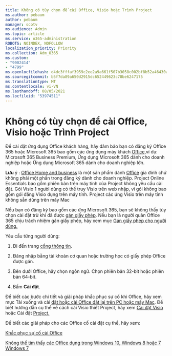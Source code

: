 ```yaml
---
title: Không có tùy chọn để cài Office, Visio hoặc Trình Project
ms.author: pebaum
author: pebaum
manager: scotv
ms.audience: Admin
ms.topic: article
ms.service: o365-administration
ROBOTS: NOINDEX, NOFOLLOW
localization_priority: Priority
ms.collection: Adm_O365
ms.custom:
- "9002414"
- "4799"
ms.openlocfilehash: d4dc3fffaf3959c2ee2a9a661f507b3058c002bf8b52a46430a6011bbce3a9e9
ms.sourcegitcommit: b5f7da89a650d2915dc652449623c78be6247175
ms.translationtype: MT
ms.contentlocale: vi-VN
ms.lasthandoff: 08/05/2021
ms.locfileid: "53974511"
---
```

# <a name="no-option-to-install-office-visio-or-project"></a>Không có tùy chọn để cài Office, Visio hoặc Trình Project

Để cài đặt ứng dụng Office khách hàng, hãy đảm bảo bạn có đăng ký Office 365 hoặc Microsoft 365 bao gồm các ứng dụng máy khách [Office,](https://support.office.com/article/office-for-home-and-office-for-business-plans-28cbc8cf-1332-4f04-9123-9b660abb629e)ví dụ: Microsoft 365 Business Premium, Ứng dụng Microsoft 365 dành cho doanh nghiệp hoặc Ứng dụng Microsoft 365 dành cho doanh nghiệp lớn.

**Lưu** ý : [Office Home and business](https://support.microsoft.com/office/office-for-home-and-office-for-business-plans-28cbc8cf-1332-4f04-9123-9b660abb629e) là một sản phẩm dành [Office](https://support.office.com/article/28cbc8cf-1332-4f04-9123-9b660abb629e?wt.mc_id=Alchemy_ClientDIA) gia đình chứ không phải một phần trong đăng ký dành cho doanh nghiệp. Project Online Essentials bao gồm phiên bản trên máy tính của Project không yêu cầu cài đặt. Gói Visio 1 người dùng có thể truy Visio trên web nhập, vì gói không bao gồm gói đăng Visio dụng trên máy tính. Project các ứng Visio trên máy tính không sẵn dùng trên máy Mac

Nếu bạn có đăng ký bao gồm các ứng Microsoft 365, bạn sẽ không thấy tùy chọn cài đặt trừ khi đã được [gán giấy phép](https://support.office.com/article/what-office-365-business-product-or-license-do-i-have-f8ab5e25-bf3f-4a47-b264-174b1ee925fd?wt.mc_id=scl_installoffice_home). Nếu bạn là người quản Office 365 chịu trách nhiệm gán giấy phép, hãy xem mục [Gán giấy phép cho người dùng.](https://support.office.com/article/assign-licenses-to-users-in-office-365-for-business-997596b5-4173-4627-b915-36abac6786dc?wt.mc_id=scl_installoffice_home)


Yêu cầu từng người dùng:

1. Đi đến trang [cổng thông tin](https://portal.office.com/OLS/MySoftware.aspx).

2. Đăng nhập bằng tài khoản cơ quan hoặc trường học có giấy phép Office được gán.

3. Bên dưới Office, hãy chọn ngôn ngữ. Chọn phiên bản 32-bit hoặc phiên bản 64-bit.

4. Bấm **Cài đặt**.

Để biết các bước chi tiết và giải pháp khắc phục sự cố khi Office, hãy xem mục Tải xuống và cài [đặt hoặc cài Office đặt lại trên PC hoặc máy Mac](https://support.office.com/article/4414eaaf-0478-48be-9c42-23adc4716658?wt.mc_id=Alchemy_ClientDIA). Để biết hướng dẫn cụ thể về cách cài Visio thiết Project, hãy xem [Cài đặt Visio](https://support.office.com/article/f98f21e3-aa02-4827-9167-ddab5b025710) hoặc Cài đặt [Project.](https://support.office.com/article/7059249b-d9fe-4d61-ab96-5c5bf435f281)

Để biết các giải pháp cho các Office cố cài đặt cụ thể, hãy xem:

[Khắc phục sự cố cài Office](https://support.office.com/article/35ff2def-e0b2-4dac-9784-4cf212c1f6c2#BKMK_ErrorMessages)

[Không thể tìm thấy các Office dụng trong Windows 10, Windows 8 hoặc 7 Windows 7](https://support.office.com/article/can-t-find-office-applications-in-windows-10-windows-8-or-windows-7-907ce545-6ae8-459b-8d9d-de6764a635d6)

